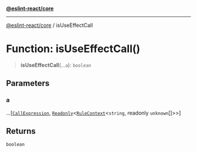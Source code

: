 [**@eslint-react/core**](../README.md)

***

[@eslint-react/core](../README.md) / isUseEffectCall

# Function: isUseEffectCall()

> **isUseEffectCall**(...`a`): `boolean`

## Parameters

### a

...\[[`CallExpression`](../-internal-/interfaces/CallExpression.md), [`Readonly`](../-internal-/type-aliases/Readonly.md)\<[`RuleContext`](../-internal-/interfaces/RuleContext.md)\<`string`, readonly `unknown`[]\>\>\]

## Returns

`boolean`
